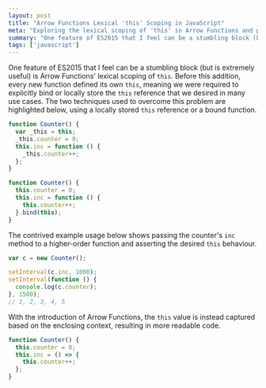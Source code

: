 ```yaml
---
layout: post
title: "Arrow Functions Lexical 'this' Scoping in JavaScript"
meta: "Exploring the lexical scoping of 'this' in Arrow Functions and previous alternative solutions in JavaScript."
summary: "One feature of ES2015 that I feel can be a stumbling block (but is extremely useful) is Arrow Functions' lexical scoping of `this`. Before this addition, every new function defined its own `this`, meaning we were required to explicitly bind or locally store the `this` reference that we desired in many use cases."
tags: ['javascript']
---
```


One feature of ES2015 that I feel can be a stumbling block (but is extremely useful) is Arrow Functions' lexical scoping of `this`.
Before this addition, every new function defined its own `this`, meaning we were required to explicitly bind or locally store the `this` reference that we desired in many use cases.
The two techniques used to overcome this problem are highlighted below, using a locally stored `this` reference or a bound function.

```js
function Counter() {
  var _this = this;
  _this.counter = 0;
  this.inc = function () {
    _this.counter++;
  };
}
```

```js
function Counter() {
  this.counter = 0;
  this.inc = function () {
    this.counter++;
  }.bind(this);
}
```

The contrived example usage below shows passing the counter's `inc` method to a higher-order function and asserting the desired `this` behaviour.

```js
var c = new Counter();

setInterval(c.inc, 1000);
setInterval(function () {
  console.log(c.counter);
}, 1500);
// 1, 2, 3, 4, 5
```

With the introduction of Arrow Functions, the `this` value is instead captured based on the enclosing context, resulting in more readable code.

```js
function Counter() {
  this.counter = 0;
  this.inc = () => {
    this.counter++;
  };
}
```
